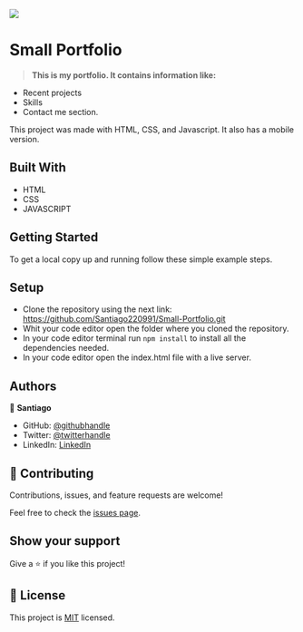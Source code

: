 ![](https://img.shields.io/badge/Microverse-blueviolet)

# Small Portfolio 

> **This is my portfolio. It contains information like:**

- Recent projects
- Skills
- Contact me section.

This project was made with HTML, CSS, and Javascript. It also has a mobile version.



## Built With

- HTML
- CSS
- JAVASCRIPT

## Getting Started

To get a local copy up and running follow these simple example steps.

## Setup

- Clone the repository using the next link: https://github.com/Santiago220991/Small-Portfolio.git
- Whit your code editor open the folder where you cloned the repository.
- In your code editor terminal run `npm install` to install all the dependencies needed.
- In your code editor open the index.html file with a live server.


## Authors

👤 **Santiago**

- GitHub: [@githubhandle](https://github.com/Santiago220991) 
- Twitter: [@twitterhandle](https://twitter.com/SanCardenas10)
- LinkedIn: [LinkedIn](https://www.linkedin.com/in/alexandersantiagocardenas/)


## 🤝 Contributing

Contributions, issues, and feature requests are welcome!

Feel free to check the [issues page](https://github.com/Santiago220991/Small-Portfolio/issues).


## Show your support

Give a ⭐️ if you like this project!

## 📝 License

This project is [MIT](./MIT.md) licensed.